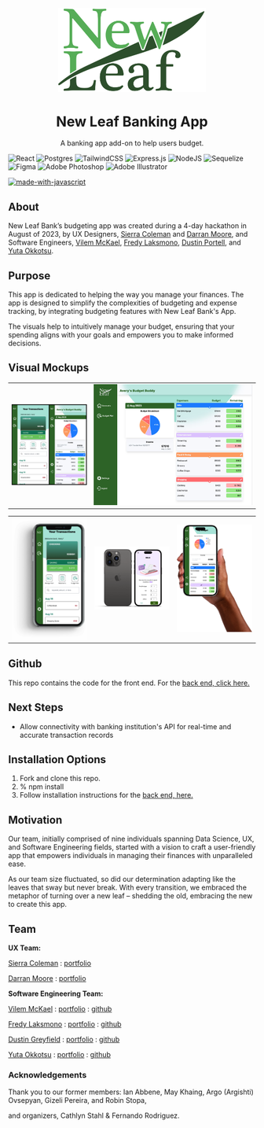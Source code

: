 <div align="center">
    <img src="./public/newLeaf-full.svg" width="300">

# New Leaf Banking App



A banking app add-on to help users budget. 

</div>

![React](https://img.shields.io/badge/react-%2320232a.svg?style=for-the-badge&logo=react&logoColor=%2361DAFB) ![Postgres](https://img.shields.io/badge/postgres-%23316192.svg?style=for-the-badge&logo=postgresql&logoColor=white) ![TailwindCSS](https://img.shields.io/badge/tailwindcss-%2338B2AC.svg?style=for-the-badge&logo=tailwind-css&logoColor=white)
![Express.js](https://img.shields.io/badge/express.js-%23404d59.svg?style=for-the-badge&logo=express&logoColor=%2361DAFB)
![NodeJS](https://img.shields.io/badge/node.js-6DA55F?style=for-the-badge&logo=node.js&logoColor=white)
![Sequelize](https://img.shields.io/badge/Sequelize-52B0E7?style=for-the-badge&logo=Sequelize&logoColor=white)
![Figma](https://img.shields.io/badge/figma-%23F24E1E.svg?style=for-the-badge&logo=figma&logoColor=white)
![Adobe Photoshop](https://img.shields.io/badge/adobe%20photoshop-%2331A8FF.svg?style=for-the-badge&logo=adobe%20photoshop&logoColor=white)
![Adobe Illustrator](https://img.shields.io/badge/adobe%20illustrator-%23FF9A00.svg?style=for-the-badge&logo=adobe%20illustrator&logoColor=white)

[![made-with-javascript](https://img.shields.io/badge/Made%20with-JavaScript-1f425f.svg)](https://www.javascript.com)

## **About**

New Leaf Bank’s budgeting app was created during a 4-day hackathon in August of 2023, by UX Designers, [Sierra Coleman](https://www.linkedin.com/in/slaurencoleman/) and [Darran Moore](https://www.linkedin.com/in/darranmoore/), and Software Engineers, [Vilem McKael](https://www.linkedin.com/in/vilem-mckael/), [Fredy Laksmono](https://www.linkedin.com/in/fredy-laksmono/), [Dustin Portell](https://www.linkedin.com/in/dustinjs/), and [Yuta Okkotsu](https://www.linkedin.com/in/yutaokkotsu/). 

## **Purpose**

This app is dedicated to helping the way you manage your finances. The app is designed to simplify the complexities of budgeting and expense tracking, by integrating budgeting features with New Leaf Bank's App. 

The visuals help to intuitively manage your budget, ensuring that your spending aligns with your goals and empowers you to make informed decisions.

## **Visual Mockups**

<table class="images" width="100%"  style="border:0px solid white; width:100%;">
    <tr style="border: 0px;">
        <td width="33%" style="border:0px; width:33%">
            <img src="./public/newLeaf_screenshots.jpg" />
        </td>
        <td width="66%" style="border:0px; width:66.66%">
            <img src="./public/newLeaf_screenshots_2.jpg" />
        </td>
    </tr>
</table>

<table class="images" width="100%"  style="border:0px; width:100%;">
    <tr style="border: 0px;">
        <td width="33%" style="border:0px; width:33.33%">
            <img src="./public/iPhoneX3.png" />
        </td>
        <td width="33%" style="border:0px; width:33.33%">
            <img src="./public/iPhone14Pro2.png" />
        </td>
        <td width="33%" style="border:0px; width:33.33%">
            <img src="./public/Female%20hand%20holding%20iPhone%2014%20Pro%20mockup%20(Mockuuups%20Studio).png" />
        </td>
    </tr>
</table>


## **Github**

This repo contains the code for the front end. For the [back end, click here.](https://github.com/The-Third-Team/React-FinancialApp-BackEnd)

## **Next Steps**

- Allow connectivity with banking institution's API for real-time and accurate transaction records

## **Installation Options**
1. Fork and clone this repo.
2. % npm install
3. Follow installation instructions for the [back end, here.](https://github.com/The-Third-Team/React-FinancialApp-BackEnd)

## **Motivation**

Our team, initially comprised of nine individuals spanning Data Science, UX, and Software Engineering fields, started with a vision to craft a user-friendly app that empowers individuals in managing their finances with unparalleled ease. 

As our team size fluctuated, so did our determination adapting like the leaves that sway but never break. With every transition, we embraced the metaphor of turning over a new leaf – shedding the old, embracing the new to create this app.

## **Team**

**UX Team:**

[Sierra Coleman](https://www.linkedin.com/in/slaurencoleman/) : [portfolio](https://www.createherlauren.com)

[Darran Moore](https://www.linkedin.com/in/darranmoore/) : [portfolio](https://www.darranmoore.com)

**Software Engineering Team:**

[Vilem McKael](https://www.linkedin.com/in/vilem-mckael/) : [portfolio](https://vilemmckael.netlify.app) : [github](https://github.com/Vilem-McKael)

[Fredy Laksmono](https://www.linkedin.com/in/fredy-laksmono/) : [portfolio](http://www.flaksmono.com) : [github](https://github.com/fredy-laksmono)

[Dustin Greyfield](https://www.linkedin.com/in/dustinjs/) : [portfolio](https://www.dustinjs.dev) : [github](https://github.com/Scynes) 

[Yuta Okkotsu](https://www.linkedin.com/in/yutaokkotsu/) : [portfolio](https://www.yutaokkotsu.com)  : [github](https://github.com/yutaokkots)

### **Acknowledgements**

Thank you to our former members: Ian Abbene, May Khaing, Argo (Argishti) Ovsepyan, Gizeli Pereira, and Robin Stopa,

and organizers, Cathlyn Stahl & Fernando Rodriguez.